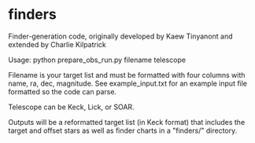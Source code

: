# finders

Finder-generation code, originally developed by Kaew Tinyanont and extended by Charlie Kilpatrick

Usage: python prepare_obs_run.py filename telescope

Filename is your target list and must be formatted with four columns with name, ra, dec, magnitude.  See example_input.txt for an example input file formatted so the code can parse.

Telescope can be Keck, Lick, or SOAR.

Outputs will be a reformatted target list (in Keck format) that includes the target and offset stars as well as finder charts in a "finders/" directory.
